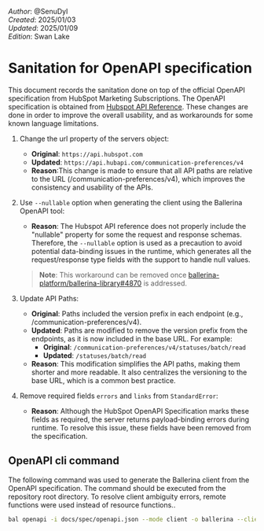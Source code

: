 _Author_:  @SenuDyl\
_Created_: 2025/01/03\
_Updated_: 2025/01/09\
_Edition_: Swan Lake

# Sanitation for OpenAPI specification

This document records the sanitation done on top of the official OpenAPI specification from HubSpot Marketing Subscriptions. 
The OpenAPI specification is obtained from [Hubspot API Reference](https://github.com/HubSpot/HubSpot-public-api-spec-collection/blob/13f888343a8ec443d95de2c12393015ba3391ac6/PublicApiSpecs/Communication%20Preferences/Subscriptions/Rollouts/176901/v4/subscriptions.json).
These changes are done in order to improve the overall usability, and as workarounds for some known language limitations.

1. Change the url property of the servers object:

    - **Original**: ` https://api.hubspot.com `
    - **Updated**: ` https://api.hubapi.com/communication-preferences/v4 `
    - **Reason**:This change is made to ensure that all API paths are relative to the URL 
    (/communication-preferences/v4), which improves the consistency and usability of the APIs.

2. Use `--nullable` option when generating the client using the Ballerina OpenAPI tool:

    - **Reason**: The Hubspot API reference does not properly include the "nullable" property for some the request and response schemas. Therefore, the `--nullable` option is used as a precaution to avoid potential data-binding issues in the runtime, which generates all the request/response type fields with the support to handle null values.
    >**Note**: This workaround can be removed once [ballerina-platform/ballerina-library#4870](https://github.com/ballerina-platform/ballerina-library/issues/4870) is addressed.

3. Update API Paths:

    - **Original**: Paths included the version prefix in each endpoint 
   (e.g., /communication-preferences/v4).
    - **Updated**: Paths are modified to remove the version prefix from the endpoints, as it is now included in the base URL. For example:
        - **Original**: ` /communication-preferences/v4/statuses/batch/read `
        - **Updated**: ` /statuses/batch/read `
    - **Reason**: This modification simplifies the API paths, making them shorter and more readable. It also centralizes the versioning to the base URL, which is a common best practice.

4. Remove required fields `errors` and `links` from `StandardError`:

    - **Reason**: Although the HubSpot OpenAPI Specification marks these fields as required, the server returns payload-binding errors during runtime. To resolve this issue, these fields have been removed from the specification.

## OpenAPI cli command

The following command was used to generate the Ballerina client from the OpenAPI specification. The command should be executed from the repository root directory. To resolve client ambiguity errors, remote functions were used instead of resource functions..

```bash
bal openapi -i docs/spec/openapi.json --mode client -o ballerina --client-methods remote --license docs/license.txt 
```

